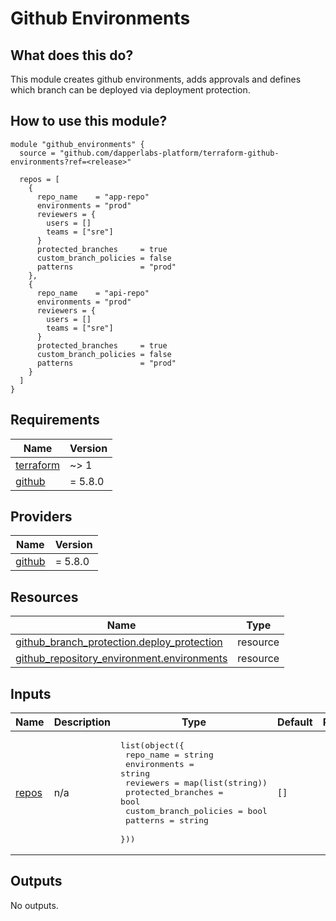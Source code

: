 # Github Environments

## What does this do?

This module creates github environments, adds approvals and defines which branch can be deployed via deployment protection.

## How to use this module?

```hcl
module "github_environments" {
  source = "github.com/dapperlabs-platform/terraform-github-environments?ref=<release>"

  repos = [
    {
      repo_name    = "app-repo"
      environments = "prod"
      reviewers = {
        users = []
        teams = ["sre"]
      }
      protected_branches     = true
      custom_branch_policies = false
      patterns               = "prod"
    },
    {
      repo_name    = "api-repo"
      environments = "prod"
      reviewers = {
        users = []
        teams = ["sre"]
      }
      protected_branches     = true
      custom_branch_policies = false
      patterns               = "prod"
    }
  ]
}
```

## Requirements

| Name | Version |
|------|---------|
| <a name="requirement_terraform"></a> [terraform](#requirement\_terraform) | ~> 1 |
| <a name="requirement_github"></a> [github](#requirement\_github) | = 5.8.0 |

## Providers

| Name | Version |
|------|---------|
| <a name="provider_github"></a> [github](#provider\_github) | = 5.8.0 |

## Resources

| Name | Type |
|------|------|
| [github_branch_protection.deploy_protection](https://registry.terraform.io/providers/integrations/github/5.8.0/docs/resources/branch_protection) | resource |
| [github_repository_environment.environments](https://registry.terraform.io/providers/integrations/github/5.8.0/docs/resources/repository_environment) | resource |

## Inputs

| Name | Description | Type | Default | Required |
|------|-------------|------|---------|:--------:|
| <a name="input_repos"></a> [repos](#input\_repos) | n/a | <pre>list(object({<br>    repo_name              = string<br>    environments           = string<br>    reviewers              = map(list(string))<br>    protected_branches     = bool<br>    custom_branch_policies = bool<br>    patterns               = string<br>  }))</pre> | `[]` | no |

## Outputs

No outputs.